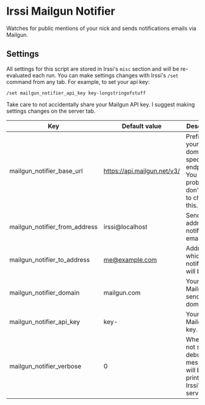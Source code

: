 # Irssi Mailgun Notifier

Watches for public mentions of your nick and sends notifications emails via Mailgun.

## Settings

All settings for this script are stored in Irssi's `misc` section and will be re-
evaluated each run. You can make settings changes with Irssi's `/set` command from
any tab. For example, to set your api key:

    /set mailgun_notifier_api_key key-longstringofstuff

Take care to not accidentally share your Mailgun API key. I suggest making settings
changes on the server tab.

| Key                           | Default value               | Description
| ----------------------------- | --------------------------- | -----------
| mailgun_notifier_base_url     | https://api.mailgun.net/v3/ | Prefix for your domain-specific API endpoint. You probably don't need to change this. |
| mailgun_notifier_from_address | irssi@localhost             | Sender address for notification email.
| mailgun_notifier_to_address   | me@example.com              | Address to which notifications will be sent.
| mailgun_notifier_domain       | mailgun.com                 | Your Mailgun sender domain.
| mailgun_notifier_api_key      | key-                        | Your Mailgun API key.
| mailgun_notifier_verbose      | 0                           | Whether or not some debugging messages will be printed to Irssi's server tab.
